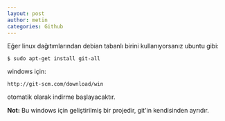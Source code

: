 ```yaml
---
layout: post
author: metin
categories: Github
---
```


Eğer linux dağıtımlarından debian tabanlı birini kullanıyorsanız ubuntu gibi:

	$ sudo apt-get install git-all

windows için:

	http://git-scm.com/download/win 

otomatik olarak indirme başlayacaktır.

**Not:** Bu windows için geliştirilmiş bir projedir, git'in kendisinden ayrıdır.